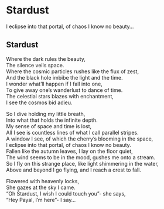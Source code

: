 # Stardust

I eclipse into that portal, of chaos I know no beauty…

## Stardust <a id="53c8"></a>

Where the dark rules the beauty,  
The silence veils space.  
Where the cosmic particles rushes like the flux of zest,  
And the black hole imbibe the light and the time.  
I wonder what’ll happen if I fall into one,  
To give away one’s wanderlust to dance of time.  
The celestial stars blazes with enchantment,  
I see the cosmos bid adieu.

So I dive holding my little breath,  
Into what that holds the infinite depth.  
My sense of space and time is lost,  
All I see is countless lines of what I call parallel stripes.  
A window I see, of which the cherry’s blooming in the space,  
I eclipse into that portal, of chaos I know no beauty.  
Fallen like the autumn leaves, I lay on the floor quiet,  
The wind seems to be in the mood, gushes me onto a stream.  
So I fly on this strange place, like light shimmering in the water,  
Above and beyond I go flying, and I reach a crest to fall.

Flowered with heavenly locks,  
She gazes at the sky I came.  
“Oh Stardust, I wish I could touch you”- she says,  
“Hey Payal, I’m here”- I say…

